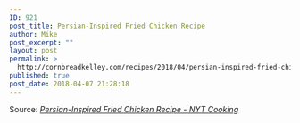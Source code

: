 ```yaml
---
ID: 921
post_title: Persian-Inspired Fried Chicken Recipe
author: Mike
post_excerpt: ""
layout: post
permalink: >
  http://cornbreadkelley.com/recipes/2018/04/persian-inspired-fried-chicken-recipe/
published: true
post_date: 2018-04-07 21:28:18
---
```

Source: <em><a href="https://cooking.nytimes.com/recipes/9308-persian-inspired-fried-chicken?em_pos=medium&amp;emc=edit_ck_20180407&amp;nl=cooking&amp;nl_art=4&amp;nlid=59906835emc%3Dedit_ck_20180407&amp;ref=headline&amp;te=1">Persian-Inspired Fried Chicken Recipe - NYT Cooking</a></em>